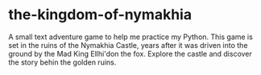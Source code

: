 # the-kingdom-of-nymakhia
A small text adventure game to help me practice my Python. This game is set in the ruins of the Nymakhia Castle, years after it was driven into the ground by the Mad King Ellhi'don the fox. Explore the castle and discover the story behin the golden ruins.
